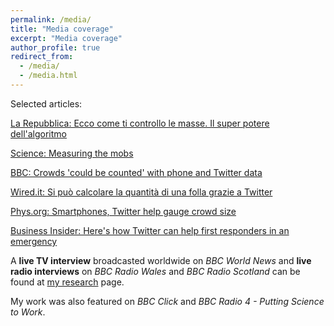 ```yaml
---
permalink: /media/
title: "Media coverage"
excerpt: "Media coverage"
author_profile: true
redirect_from: 
  - /media/
  - /media.html
---
```

Selected articles:

<a href="http://www.repubblica.it/tecnologia/sicurezza/2016/03/31/news/_ecco_come_controllo_le_masse_il_super_potere_dell_algoritmo-136630321/">La Repubblica: Ecco come ti controllo le masse. Il super potere dell'algoritmo</a>

<a href="http://news.sciencemag.org/social-sciences/2015/05/measuring-mobs" target="_blank" rel="noopener">Science: Measuring the mobs</a>

<a href="http://www.bbc.co.uk/news/science-environment-32883015" target="_blank" rel="noopener">BBC: Crowds 'could be counted' with phone and Twitter data</a>

<a href="http://www.wired.it/internet/social-network/2015/06/05/calcolare-folla-twitter/" target="_blank" rel="noopener">Wired.it: Si può calcolare la quantità di una folla grazie a Twitter</a>

<a href="http://phys.org/news/2015-05-smartphones-twitter-gauge-crowd-size.html" target="_blank" rel="noopener">Phys.org: Smartphones, Twitter help gauge crowd size</a>

<a href="http://uk.businessinsider.com/afp-smartphones-twitter-help-gauge-crowd-size-2015-5?r=US" target="_blank" rel="noopener">Business Insider: Here's how Twitter can help first responders in an emergency</a>

A <strong>live TV interview</strong> broadcasted worldwide on <em>BBC World News</em> and <strong>live radio interviews</strong> on<em> BBC Radio Wales</em> and <em>BBC Radio Scotland</em> can be found at <a href="http://www.fedebotta.com/?page_id=128">my research</a> page.

My work was also featured on <em>BBC Click</em> and <em>BBC Radio 4 - Putting Science to Work</em>.